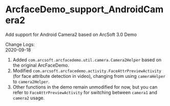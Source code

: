# ArcfaceDemo_support_AndroidCamera2
Add support for Android Camera2 based on ArcSoft 3.0 Demo  


Change Logs:  
2020-09-18  
1. Added `com.arcsoft.arcfacedemo.util.camera.Camera2Helper` based on the original ArcFaceDemo.  
2. Modified `com.arcsoft.arcfacedemo.activity.FaceAttrPreviewActivity` (for face attribute detection in video), changing from using `cameraHelper` to `camera2Helper`.  
3. Other functions in the demo remain unmodified for now, but you can refer to `FaceAttrPreviewActivity` for switching between `camera1` and `camera2` usage.
